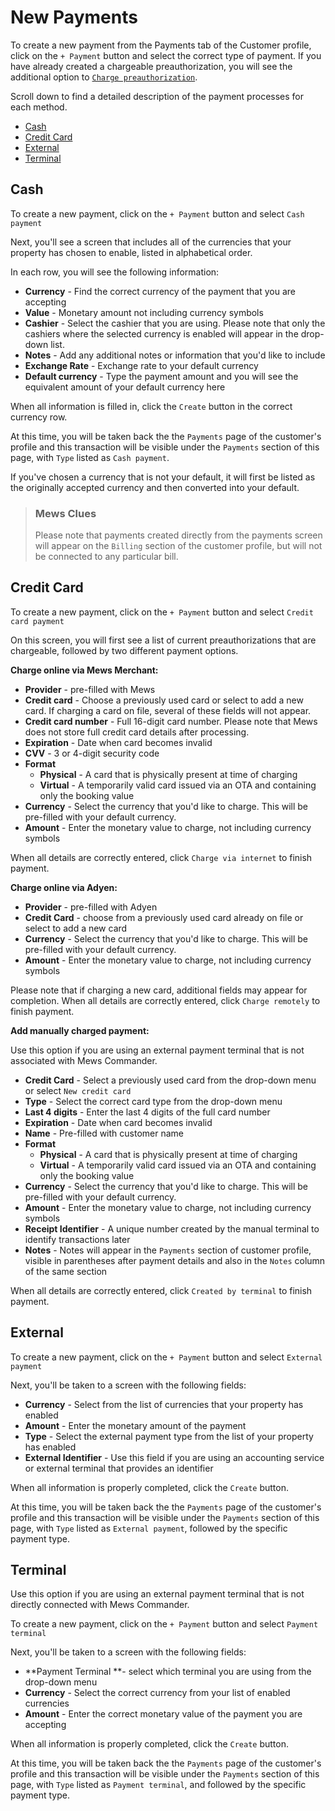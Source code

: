 # New Payments

To create a new payment from the Payments tab of the Customer profile, click on the `+ Payment` button and select the correct type of payment. If you have already created a chargeable preauthorization, you will see the additional option to [`Charge preauthorization`](preauthorizations.md).

Scroll down to find a detailed description of the payment processes for each method.

* [Cash](new-payments.md#cash)
* [Credit Card](new-payments.md#credit-card)
* [External](new-payments.md#external)
* [Terminal](new-payments.md#terminal)

## Cash

To create a new payment, click on the `+ Payment` button and select `Cash payment`

Next, you'll see a screen that includes all of the currencies that your property has chosen to enable, listed in alphabetical order.

In each row, you will see the following information:

* **Currency** - Find the correct currency of the payment that you are accepting
* **Value** - Monetary amount not including currency symbols
* **Cashier** - Select the cashier that you are using. Please note that only the cashiers where the selected currency is enabled will appear in the drop-down list.
* **Notes** - Add any additional notes or information that you'd like to include
* **Exchange Rate** - Exchange rate to your default currency
* **Default currency** - Type the payment amount and you will see the equivalent amount of your default currency here

When all information is filled in, click the `Create` button in the correct currency row.

At this time, you will be taken back the the `Payments` page of the customer's profile and this transaction will be visible under the `Payments` section of this page, with `Type` listed as `Cash payment`.

If you've chosen a currency that is not your default, it will first be listed as the originally accepted currency and then converted into your default.

> ### Mews Clues
>
> Please note that payments created directly from the payments screen will appear on the `Billing` section of the customer profile, but will not be connected to any particular bill.

## Credit Card

To create a new payment, click on the `+ Payment` button and select `Credit card payment`

On this screen, you will first see a list of current preauthorizations that are chargeable, followed by two different payment options.

**Charge online via Mews Merchant:**

* **Provider** - pre-filled with Mews
* **Credit card** - Choose a previously used card or select to add a new card. If charging a card on file, several of these fields will not appear. 
* **Credit card number** - Full 16-digit card number. Please note that Mews does not store full credit card details after processing.
* **Expiration** - Date when card becomes invalid
* **CVV** - 3 or 4-digit security code
* **Format** 
  * **Physical** - A card that is physically present at time of charging
  * **Virtual** - A temporarily valid card issued via an OTA and containing only the booking value
* **Currency** - Select the currency that you'd like to charge. This will be pre-filled with your default currency.
* **Amount** - Enter the monetary value to charge, not including currency symbols

When all details are correctly entered, click `Charge via internet` to finish payment.

**Charge online via Adyen:**

* **Provider** - pre-filled with Adyen
* **Credit Card** - choose from a previously used card already on file or select to add a new card
* **Currency** - Select the currency that you'd like to charge. This will be pre-filled with your default currency.
* **Amount** - Enter the monetary value to charge, not including currency symbols

Please note that if charging a new card, additional fields may appear for completion. When all details are correctly entered, click `Charge remotely` to finish payment.

**Add manually charged payment:**

Use this option if you are using an external payment terminal that is not associated with Mews Commander.

* **Credit Card** - Select a previously used card from the drop-down menu or select `New credit card`
* **Type** - Select the correct card type from the drop-down menu 
* **Last 4 digits** - Enter the last 4 digits of the full card number
* **Expiration** - Date when card becomes invalid
* **Name** - Pre-filled with customer name
* **Format** 
  * **Physical** - A card that is physically present at time of charging
  * **Virtual** - A temporarily valid card issued via an OTA and containing only the booking value
* **Currency** - Select the currency that you'd like to charge. This will be pre-filled with your default currency.
* **Amount** - Enter the monetary value to charge, not including currency symbols
* **Receipt Identifier** - A unique number created by the manual terminal to identify transactions later
* **Notes** - Notes will appear in the `Payments` section of customer profile, visible in parentheses after payment details and also in the `Notes` column of the same section

When all details are correctly entered, click `Created by terminal` to finish payment.

## External

To create a new payment, click on the `+ Payment` button and select `External payment`

Next, you'll be taken to a screen with the following fields:

* **Currency** - Select from the list of currencies that your property has enabled
* **Amount** - Enter the monetary amount of the payment
* **Type** - Select the external payment type from the list of your property has enabled
* **External Identifier** - Use this field if you are using an accounting service or external terminal that provides an identifier

When all information is properly completed, click the `Create` button.

At this time, you will be taken back the the `Payments` page of the customer's profile and this transaction will be visible under the `Payments` section of this page, with `Type` listed as `External payment`, followed by the specific payment type.

## Terminal

Use this option if you are using an external payment terminal that is not directly connected with Mews Commander.

To create a new payment, click on the `+ Payment` button and select `Payment terminal`

Next, you'll be taken to a screen with the following fields:

* **Payment Terminal **- select which terminal you are using from the drop-down menu
* **Currency** - Select the correct currency from your list of enabled currencies
* **Amount** - Enter the correct monetary value of the payment you are accepting

When all information is properly completed, click the `Create` button.

At this time, you will be taken back the the `Payments` page of the customer's profile and this transaction will be visible under the `Payments` section of this page, with `Type` listed as `Payment terminal`, and followed by the specific payment type.

